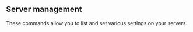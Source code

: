 <!-- post: -->


## Server management

These commands allow you to list and set various settings on your servers.

